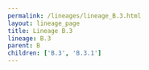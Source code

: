 ```yaml
---
permalink: /lineages/lineage_B.3.html
layout: lineage_page
title: Lineage B.3
lineage: B.3
parent: B
children: ['B.3', 'B.3.1']
---
```

